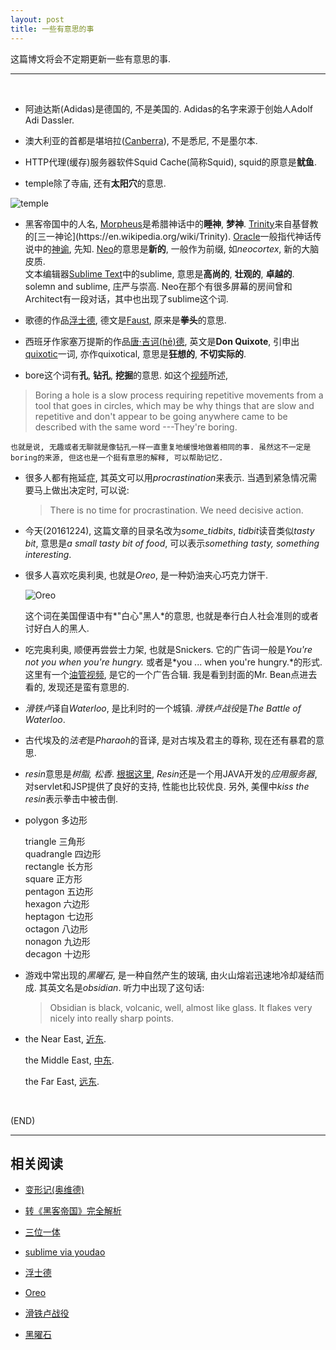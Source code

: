 ```yaml
---
layout: post
title: 一些有意思的事
---
```



这篇博文将会不定期更新一些有意思的事.

---

<br/>

*	阿迪达斯(Adidas)是德国的, 不是美国的. Adidas的名字来源于创始人Adolf Adi Dassler.

*	澳大利亚的首都是堪培拉([Canberra](https://en.wikipedia.org/wiki/Canberra)), 不是悉尼, 不是墨尔本.

*	HTTP代理(缓存)服务器软件Squid Cache(简称Squid), squid的原意是**鱿鱼**.

*	temple除了寺庙, 还有**太阳穴**的意思.

![temple](http://p0.so.qhimg.com/bdr/_240_/t015775921d1a5e28bf.gif)

*	黑客帝国中的人名, [Morpheus](https://en.wikipedia.org/wiki/Morpheus_(mythology))是希腊神话中的**睡神**, **梦神**. [Trinity](https://en.wikipedia.org/wiki/Trinity_(The_Matrix)#Name)来自基督教的[三一神论](https://en.wikipedia.org/wiki/Trinity). [Oracle](https://en.wikipedia.org/wiki/Oracle)一般指代神话传说中的[神谕](https://zh.wikipedia.org/wiki/%E7%A5%9E%E8%AB%AD), 先知. [Neo](http://youdao.com/w/neo/#keyfrom=dict2.top)的意思是**新的**, 一般作为前缀, 如*neocortex*, 新的大脑皮质.   
文本编辑器[Sublime Text](https://www.sublimetext.com/)中的sublime, 意思是**高尚的**, **壮观的**, **卓越的**. solemn and sublime, 庄严与崇高. Neo在那个有很多屏幕的房间曾和Architect有一段对话，其中也出现了sublime这个词. 

*	歌德的作品[浮士德](https://en.wikipedia.org/wiki/Faust,_Part_One), 德文是[Faust](http://www.godic.net/dicts/de/faust), 原来是**拳头**的意思.

*	西班牙作家塞万提斯的作品[唐·吉诃(hē)德](http://baike.baidu.com/item/%E5%94%90%C2%B7%E5%90%89%E8%AF%83%E5%BE%B7/59900), 英文是**Don Quixote**, 引申出[quixotic](http://youdao.com/w/quixotic/#keyfrom=dict2.top)一词, 亦作quixotical, 意思是**狂想的**, **不切实际的**.

*	bore这个词有**孔**, **钻孔**, **挖掘**的意思. 如这个[视频](https://www.youtube.com/watch?v=Qwd25JV-jnU)所述,
>Boring a hole is a slow process requiring repetitive movements from	a tool that goes in circles, which may be why things that are slow and repetitive and don't appear to be going anywhere came to be described with the same word ---They're boring.

	也就是说, 无趣或者无聊就是像钻孔一样一直重复地缓慢地做着相同的事. 虽然这不一定是boring的来源, 但这也是一个挺有意思的解释, 可以帮助记忆.

*	很多人都有拖延症, 其英文可以用*procrastination*来表示. 当遇到紧急情况需要马上做出决定时, 可以说:

	>There is no time for procrastination. We need decisive action.

*	今天(20161224), 这篇文章的目录名改为*some_tidbits*, *tidbit*读音类似*tasty bit*, 意思是*a small tasty bit of food*, 可以表示*something tasty, something interesting*.

*	很多人喜欢吃奥利奥, 也就是*Oreo*, 是一种奶油夹心巧克力饼干. 

	![Oreo](http://oimageb4.ydstatic.com/image?url=http://plnaugleclasswiki.wikispaces.com/file/view/oreos.jpg/81659151/oreos.jpg&product=PICDICT_EDIT&w=150)

	这个词在美国俚语中有*"白心"黑人*的意思, 也就是奉行白人社会准则的或者讨好白人的黑人.

*	吃完奥利奥, 顺便再尝尝士力架, 也就是Snickers. 它的广告词一般是*You're not you when you're hungry.* 或者是*you ... when you're hungry.*的形式. 这里有一个[油管视频](https://www.youtube.com/watch?v=tDkTNMK1V50&t=7s), 是它的一个广告合辑. 我是看到封面的Mr. Bean点进去看的, 发现还是蛮有意思的.

*	*滑铁卢*译自*Waterloo*, 是比利时的一个城镇. *滑铁卢战役*是*The Battle of Waterloo*.

*	古代埃及的*法老*是*Pharaoh*的音译, 是对古埃及君主的尊称, 现在还有暴君的意思.

*	*resin*意思是*树脂, 松香*. [根据这里](http://youdao.com/w/eng/resin/#keyfrom=dict2.index), *Resin*还是一个用JAVA开发的*应用服务器*, 对servlet和JSP提供了良好的支持, 性能也比较优良. 另外, 美俚中*kiss the resin*表示拳击中被击倒.

*	polygon 多边形
 
	triangle 三角形  
	quadrangle 四边形  
	rectangle 长方形  
	square 正方形  
	pentagon 五边形  
	hexagon 六边形  
	heptagon 七边形  
	octagon 八边形  
	nonagon 九边形  
	decagon 十边形
	
*	游戏中常出现的*黑曜石*, 是一种自然产生的玻璃, 由火山熔岩迅速地冷却凝结而成. 其英文名是*obsidian*. 听力中出现了这句话: 

	>Obsidian is black, volcanic, well, almost like glass. It flakes very nicely into really sharp points.


*	the Near East, [近东](https://zh.wikipedia.org/wiki/%E8%BF%91%E6%9D%B1).

	the Middle East, [中东](https://zh.wikipedia.org/wiki/%E4%B8%AD%E4%B8%9C).
	
	the Far East, [远东](https://zh.wikipedia.org/wiki/%E9%81%A0%E6%9D%B1).

<br/>

(END)

---

##	相关阅读

*	[变形记(奥维德)](https://zh.wikipedia.org/wiki/%E5%8F%98%E5%BD%A2%E8%AE%B0_(%E5%A5%A5%E7%BB%B4%E5%BE%B7))

*	[转《黑客帝国》完全解析](https://movie.douban.com/review/7172258/)

*	[三位一体](https://zh.wikipedia.org/wiki/%E4%B8%89%E4%BD%8D%E4%B8%80%E9%AB%94)

*	[sublime via youdao](http://youdao.com/w/eng/sublime/#keyfrom=dict2.index)

*	[浮士德](https://zh.wikipedia.org/wiki/%E6%B5%AE%E5%A3%AB%E5%BE%B7I)

*	[Oreo](http://youdao.com/w/eng/oreo/#keyfrom=dict2.index)

*	[滑铁卢战役](https://zh.wikipedia.org/wiki/%E6%BB%91%E9%93%81%E5%8D%A2%E6%88%98%E5%BD%B9)

*	[黑曜石](https://zh.wikipedia.org/wiki/%E9%BB%91%E6%9B%9C%E5%B2%A9)
